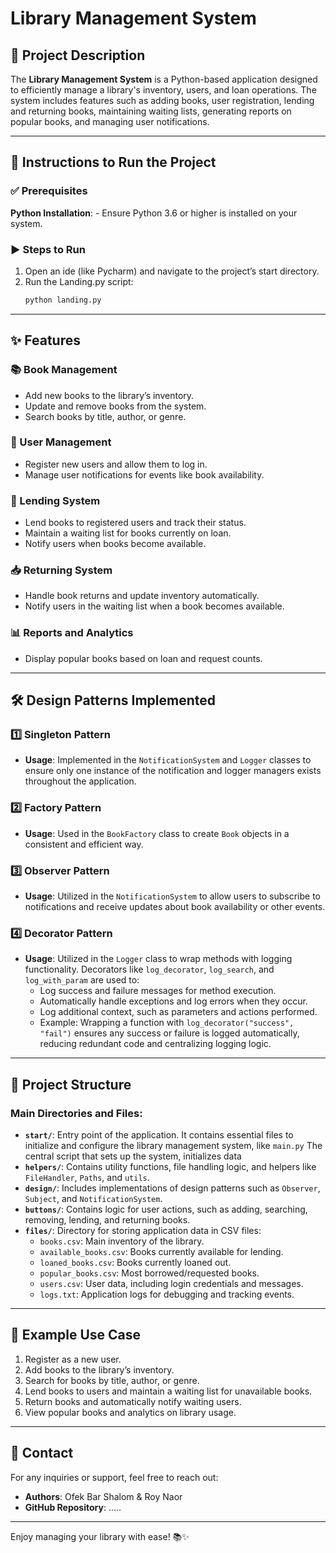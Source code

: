 
# Library Management System

## 📖 Project Description
The **Library Management System** is a Python-based application designed to efficiently manage a library's inventory, users, and loan operations. The system includes features such as adding books, user registration, lending and returning books, maintaining waiting lists, generating reports on popular books, and managing user notifications.

---

## 🚀 Instructions to Run the Project

### ✅ Prerequisites
**Python Installation**:
    - Ensure Python 3.6 or higher is installed on your system.


### ▶️ Steps to Run
1. Open an ide (like Pycharm) and navigate to the project’s start directory.
2. Run the Landing.py script:
   ```bash
   python landing.py
   ```

---

## ✨ Features

### 📚 Book Management
- Add new books to the library’s inventory.
- Update and remove books from the system.
- Search books by title, author, or genre.

### 👤 User Management
- Register new users and allow them to log in.
- Manage user notifications for events like book availability.

### 🔄 Lending System
- Lend books to registered users and track their status.
- Maintain a waiting list for books currently on loan.
- Notify users when books become available.

### 📥 Returning System
- Handle book returns and update inventory automatically.
- Notify users in the waiting list when a book becomes available.

### 📊 Reports and Analytics
- Display popular books based on loan and request counts.

---

## 🛠️ Design Patterns Implemented

### 1️⃣ **Singleton Pattern**
- **Usage**: Implemented in the `NotificationSystem` and `Logger` classes to ensure only one instance of the notification and logger managers exists throughout the application.

### 2️⃣ **Factory Pattern**
- **Usage**: Used in the `BookFactory` class to create `Book` objects in a consistent and efficient way.

### 3️⃣ **Observer Pattern**
- **Usage**: Utilized in the `NotificationSystem` to allow users to subscribe to notifications and receive updates about book availability or other events.

### 4️⃣ **Decorator Pattern**
- **Usage**: Utilized in the `Logger` class to wrap methods with logging functionality. Decorators like `log_decorator`, `log_search`, and `log_with_param` are used to:
  - Log success and failure messages for method execution.
  - Automatically handle exceptions and log errors when they occur.
  - Log additional context, such as parameters and actions performed.
  - Example: Wrapping a function with `log_decorator("success", "fail")` ensures any success or failure is logged automatically, reducing redundant code and centralizing logging logic.

---

## 📂 Project Structure

### Main Directories and Files:
- **`start/`**: Entry point of the application. It contains essential files to initialize and configure the library management system, like `main.py` The central script that sets up the system, initializes data
- **`helpers/`**: Contains utility functions, file handling logic, and helpers like `FileHandler`, `Paths`, and `utils`.
- **`design/`**: Includes implementations of design patterns such as `Observer`, `Subject`, and `NotificationSystem`.
- **`buttons/`**: Contains logic for user actions, such as adding, searching, removing, lending, and returning books.
- **`files/`**: Directory for storing application data in CSV files:
  - `books.csv`: Main inventory of the library.
  - `available_books.csv`: Books currently available for lending.
  - `loaned_books.csv`: Books currently loaned out.
  - `popular_books.csv`: Most borrowed/requested books.
  - `users.csv`: User data, including login credentials and messages.
  - `logs.txt`: Application logs for debugging and tracking events.

---

## 📝 Example Use Case
1. Register as a new user.
2. Add books to the library’s inventory.
3. Search for books by title, author, or genre.
4. Lend books to users and maintain a waiting list for unavailable books.
5. Return books and automatically notify waiting users.
6. View popular books and analytics on library usage.

---

## 📧 Contact
For any inquiries or support, feel free to reach out:
- **Authors**: Ofek Bar Shalom & Roy Naor
- **GitHub Repository**: .....

---

Enjoy managing your library with ease! 📚✨
